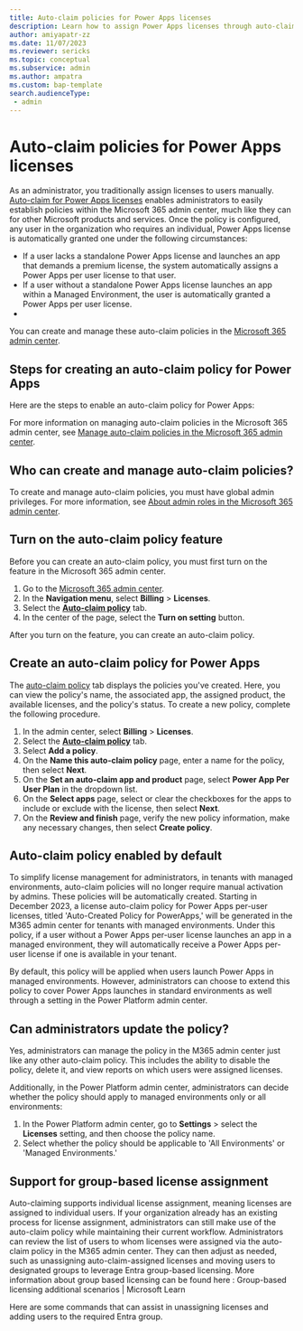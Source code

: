 ```yaml
---
title: Auto-claim policies for Power Apps licenses
description: Learn how to assign Power Apps licenses through auto-claim policies.
author: amiyapatr-zz
ms.date: 11/07/2023
ms.reviewer: sericks
ms.topic: conceptual
ms.subservice: admin
ms.author: ampatra
ms.custom: bap-template
search.audienceType: 
 - admin
---
```


# Auto-claim policies for Power Apps licenses

As an administrator, you traditionally assign licenses to users manually. [Auto-claim for Power Apps licenses](/microsoft-365/commerce/licenses/manage-auto-claim-policies?view=o365-worldwide&WT.mc_id=365AdminCSH_inproduct#auto-claim-policies-for-microsoft-power-apps&preserve-view=true) enables administrators to easily establish policies within the Microsoft 365 admin center, much like they can for other Microsoft products and services. Once the policy is configured, any user in the organization who requires an individual, Power Apps license is automatically granted one under the following circumstances:

- If a user lacks a standalone Power Apps license and launches an app that demands a premium license, the system automatically assigns a Power Apps per user license to that user.
- If a user without a standalone Power Apps license launches an app within a Managed Environment, the user is automatically granted a Power Apps per user license.
- 
You can create and manage these auto-claim policies in the [Microsoft 365 admin center](https://go.microsoft.com/fwlink/p/?linkid=2024339).

## Steps for creating an auto-claim policy for Power Apps

Here are the steps to enable an auto-claim policy for Power Apps:

For more information on managing auto-claim policies in the Microsoft 365 admin center, see [Manage auto-claim policies in the Microsoft 365 admin center](/microsoft-365/commerce/licenses/manage-auto-claim-policies?view=o365-worldwide&preserve-view=true).

## Who can create and manage auto-claim policies?
To create and manage auto-claim policies, you must have global admin privileges. For more information, see [About admin roles in the Microsoft 365 admin center](/microsoft-365/admin/add-users/about-admin-roles?view=o365-worldwide).

## Turn on the auto-claim policy feature
Before you can create an auto-claim policy, you must first turn on the feature in the Microsoft 365 admin center.  

1.	Go to the [Microsoft 365 admin center](https://go.microsoft.com/fwlink/p/?linkid=2024339).
2.	In the **Navigation menu**, select **Billing** > **Licenses**.
3.	Select the [**Auto-claim policy**](https://admin.microsoft.com/adminportal/home?#/licenses/autoclaimpolicies) tab.
4.	In the center of the page, select the **Turn on setting** button.

After you turn on the feature, you can create an auto-claim policy.

## Create an auto-claim policy for Power Apps
The [auto-claim policy](https://admin.microsoft.com/adminportal/home?#/licenses/autoclaimpolicies) tab displays the policies you've created. Here, you can view the policy's name, the associated app, the assigned product, the available licenses, and the policy's status. To create a new policy, complete the following procedure.

1.	In the admin center, select **Billing** > **Licenses**.
2.	Select the [**Auto-claim policy**](https://admin.microsoft.com/adminportal/home?#/licenses/autoclaimpolicies) tab.
3.	Select **Add a policy**.
4.	On the **Name this auto-claim policy** page, enter a name for the policy, then select **Next**.
5.	On the **Set an auto-claim app and product** page, select **Power App Per User Plan** in the dropdown list. 
6.	On the **Select apps** page, select or clear the checkboxes for the apps to include or exclude with the license, then select **Next**.
7.	On the **Review and finish** page, verify the new policy information, make any necessary changes, then select **Create policy**.

## Auto-claim policy enabled by default 
To simplify license management for administrators, in tenants with managed environments, auto-claim policies will no longer require manual activation by admins. These policies will be automatically created. Starting in December 2023, a license auto-claim policy for Power Apps per-user licenses, titled 'Auto-Created Policy for PowerApps,' will be generated in the M365 admin center for tenants with managed environments. Under this policy, if a user without a Power Apps per-user license launches an app in a managed environment, they will automatically receive a Power Apps per-user license if one is available in your tenant.

By default, this policy will be applied when users launch Power Apps in managed environments. However, administrators can choose to extend this policy to cover Power Apps launches in standard environments as well through a setting in the Power Platform admin center.

## Can administrators update the policy?
Yes, administrators can manage the policy in the M365 admin center just like any other auto-claim policy. This includes the ability to disable the policy, delete it, and view reports on which users were assigned licenses.

Additionally, in the Power Platform admin center, administrators can decide whether the policy should apply to managed environments only or all environments:

1.	In the Power Platform admin center, go to **Settings** > select the **Licenses** setting, and then choose the policy name.
2.	Select whether the policy should be applicable to 'All Environments' or 'Managed Environments.'

## Support for group-based license assignment

Auto-claiming supports individual license assignment, meaning licenses are assigned to individual users. If your organization already has an existing process for license assignment, administrators can still make use of the auto-claim policy while maintaining their current workflow. Administrators can review the list of users to whom licenses were assigned via the auto-claim policy in the M365 admin center. They can then adjust as needed, such as unassigning auto-claim-assigned licenses and moving users to designated groups to leverage Entra group-based licensing. More information about group based licensing can be found here : Group-based licensing additional scenarios | Microsoft Learn

Here are some commands that can assist in unassigning licenses and adding users to the required Entra group.


